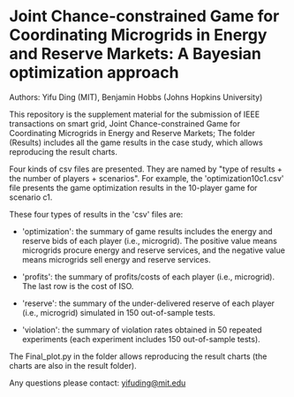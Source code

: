 # Joint Chance-constrained Game for Coordinating Microgrids in Energy and Reserve Markets: A Bayesian optimization approach 

Authors: Yifu Ding (MIT), Benjamin Hobbs (Johns Hopkins University)


This repository is the supplement material for the submission of IEEE transactions on smart grid, Joint Chance-constrained Game for Coordinating Microgrids in Energy and Reserve Markets; The folder (Results) includes all the game results in the case study, which allows reproducing the result charts.


Four kinds of csv files are presented. They are named by "type of results + the number of players + scenarios". For example, the 'optimization10c1.csv' file presents the game optimization results in the 10-player game for scenario c1. 

These four types of results in the 'csv' files are:

- 'optimization': the summary of game results includes the energy and reserve bids of each player (i.e., microgrid). The positive value means microgrids procure energy and reserve services, and the negative value means microgrids sell energy and reserve services.

- 'profits': the summary of profits/costs of each player (i.e., microgrid). The last row is the cost of ISO.

- 'reserve': the summary of the under-delivered reserve of each player (i.e., microgrid) simulated in 150 out-of-sample tests.

- 'violation': the summary of violation rates obtained in 50 repeated experiments (each experiment includes 150 out-of-sample tests).

The Final_plot.py in the folder allows reproducing the result charts (the charts are also in the result folder).

Any questions please contact: yifuding@mit.edu






